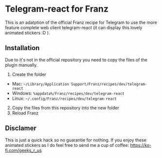 # Telegram-react for Franz
This is an adatption of the official Franz recipe for Telegram to use the 
more feature complete web client telegram-react (it can display this lovely animated stickers :D ).


## Installation 
Due to it's not in the official repository you need to copy the files of the plugin manually.

1. Create the folder
  * Mac: `~/Library/Application Support/Franz/recipes/dev/telegram-react`
  * Windows: `%appdata%/Franz/recipes/dev/telegram-react`
  * Linux: `~/.config/Franz/recipes/dev/telegram-react`
2. Copy the files from this repository into the new folder
3. Reload Franz

## Disclamer
This is just a quick hack so no guarantie for nothing. 
If you enjoy these animated stickers as I do feel free to send me a cup of coffee: https://ko-fi.com/geeks_r_us
